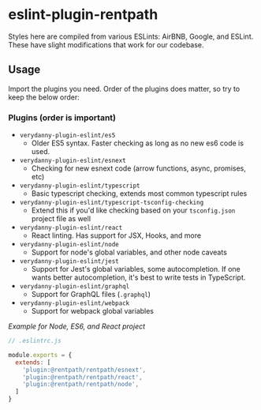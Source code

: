 # eslint-plugin-rentpath

Styles here are compiled from various ESLints: AirBNB, Google, and ESLint. These have slight modifications
that work for our codebase.

## Usage

Import the plugins you need. Order of the plugins does matter, so try to keep the below order:

### Plugins (order is important)

- `verydanny-plugin-eslint/es5`
  - Older ES5 syntax. Faster checking as long as no new es6 code is used.
- `verydanny-plugin-eslint/esnext`
  - Checking for new esnext code (arrow functions, async, promises, etc)
- `verydanny-plugin-eslint/typescript`
  - Basic typescript checking, extends most common typescript rules
- `verydanny-plugin-eslint/typescript-tsconfig-checking`
  - Extend this if you'd like checking based on your `tsconfig.json` project file as well
- `verydanny-plugin-eslint/react`
  - React linting. Has support for JSX, Hooks, and more
- `verydanny-plugin-eslint/node`
  - Support for node's global variables, and other node caveats
- `verydanny-plugin-eslint/jest`
  - Support for Jest's global variables, some autocompletion. If one wants better autocompletion, it's best to write tests in TypeScript.
- `verydanny-plugin-eslint/graphql`
  - Support for GraphQL files (`.graphql`)
- `verydanny-plugin-eslint/webpack`
  - Support for webpack global variables


*Example for Node, ES6, and React project*

```js
// .eslintrc.js

module.exports = {
  extends: [
    'plugin:@rentpath/rentpath/esnext',
    'plugin:@rentpath/rentpath/react',
    'plugin:@rentpath/rentpath/node',
  ]
}
```
